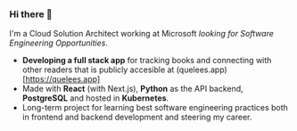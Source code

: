### Hi there 👋

I'm a Cloud Solution Architect working at Microsoft _looking for Software Engineering Opportunities_.

- **Developing a full stack app** for tracking books and connecting with other readers that is publicly accesible at (quelees.app)[https://quelees.app]
- Made with **React** (with Next.js), **Python** as the API backend, **PostgreSQL** and hosted in **Kubernetes**.
- Long-term project for learning best software engineering practices both in frontend and backend development and steering my career.
